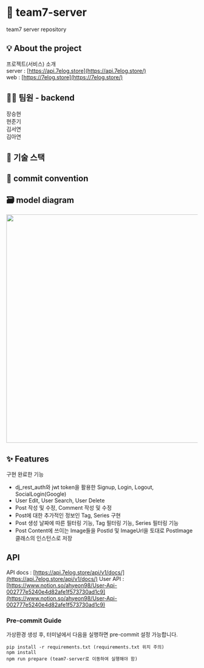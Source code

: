 # :waffle: team7-server
team7 server repository

## :bulb: About the project
프로젝트(서비스) 소개  
server : [https://api.7elog.store](https://api.7elog.store/)  
web : [https://7elog.store](https://7elog.store/)  

## :technologist: 팀원 - backend
장승현  
현준기  
김서연  
김아연  

## :wrench: 기술 스택


## :pencil: commit convention


## :card_file_box: model diagram
<img src="https://user-images.githubusercontent.com/110763772/216666595-22780410-827a-488d-8769-e18869608cbb.png" width="600" height="600"/>


## :sparkles: Features
구현 완료한 기능
- dj_rest_auth와 jwt token을 활용한 Signup, Login, Logout, SocialLogin(Google)
- User Edit, User Search, User Delete
- Post 작성 및 수정, Comment 작성 및 수정
- Post에 대한 추가적인 정보인 Tag, Series 구현
- Post 생성 날짜에 따른 필터링 기능, Tag 필터링 기능, Series 필터링 기능
- Post Content에 쓰이는 Image들을 PostId 및 ImageUrl을 토대로 PostImage 클래스의 인스턴스로 저장


## API
API docs : [https://api.7elog.store/api/v1/docs/](https://api.7elog.store/api/v1/docs/) 
User API : [https://www.notion.so/ahyeon98/User-Api-002777e5240e4d82afe1f573730ad1c9](https://www.notion.so/ahyeon98/User-Api-002777e5240e4d82afe1f573730ad1c9)


### Pre-commit Guide
가상환경 생성 후, 터미널에서 다음을 실행하면 pre-commit 설정 가능합니다.

    pip install -r requirements.txt (requirements.txt 위치 주의)
    npm install
    npm run prepare (team7-server로 이동하여 실행해야 함)




